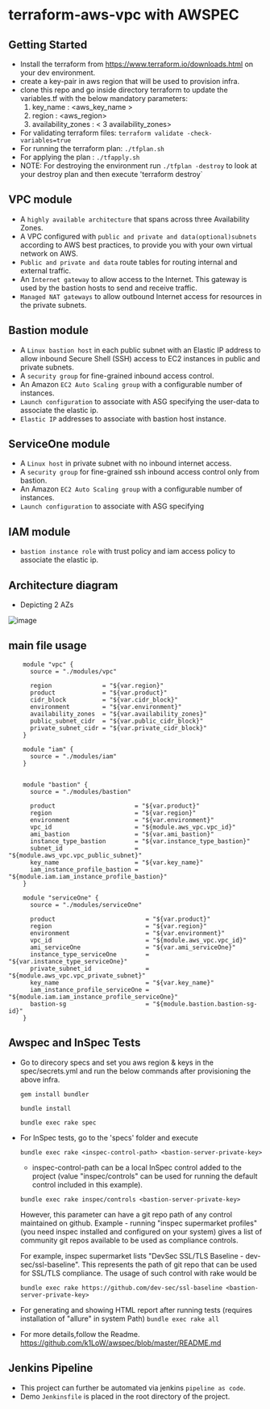# terraform-aws-vpc with AWSPEC

## Getting Started

- Install the terraform from https://www.terraform.io/downloads.html on your dev environment.
- create a key-pair in aws region that will be used to provision infra.
- clone this repo and go inside directory terraform to update the variables.tf with the below mandatory parameters:
    1. key_name : <aws_key_name >
    2. region   : <aws_region>
    3. availability_zones : < 3 availability_zones>
- For validating terraform files: `terraform validate -check-variables=true`    
- For running the terraform plan:   `./tfplan.sh`
- For applying the plan         :   `./tfapply.sh`
- NOTE: For destroying the environment run `./tfplan -destroy` to look at your destroy plan and then execute 'terraform destroy`


## VPC module

- A `highly available architecture` that spans across three Availability Zones.
- A VPC configured with `public and private and data(optional)subnets` according to AWS best practices, to provide you with your own virtual network on AWS.
- `Public and private and data` route tables for routing internal and external traffic.
- An `Internet gateway` to allow access to the Internet. This gateway is used by the bastion hosts to send and receive traffic.
- `Managed NAT gateways` to allow outbound Internet access for resources in the private subnets.

## Bastion module

- A `Linux bastion host` in each public subnet with an Elastic IP address to allow inbound Secure Shell (SSH) access to EC2 instances in public and private subnets.
- A `security group` for fine-grained inbound access control.
- An Amazon `EC2 Auto Scaling group` with a configurable number of instances.
- `Launch configuration` to associate with ASG specifying the user-data to associate the elastic ip.
- `Elastic IP` addresses to associate with bastion host instance.

## ServiceOne module

- A `Linux host` in private subnet with no inbound internet access.
- A `security group` for fine-grained ssh inbound access control only from bastion.
- An Amazon `EC2 Auto Scaling group` with a configurable number of instances.
- `Launch configuration` to associate with ASG specifying

## IAM module

- `bastion instance role` with trust policy and iam access policy to associate the elastic ip.

## Architecture diagram
* Depicting 2 AZs

![image](https://user-images.githubusercontent.com/11966883/29213723-25a0aa38-7ec2-11e7-8c96-9791d83b5700.png)

## main file usage

```hcl
    module "vpc" {
      source = "./modules/vpc"

      region              = "${var.region}"
      product             = "${var.product}"
      cidr_block          = "${var.cidr_block}"
      environment         = "${var.environment}"
      availability_zones  = "${var.availability_zones}"
      public_subnet_cidr  = "${var.public_cidr_block}"
      private_subnet_cidr = "${var.private_cidr_block}"
    }

    module "iam" {
      source = "./modules/iam"
    }


    module "bastion" {
      source = "./modules/bastion"

      product                      = "${var.product}"
      region                       = "${var.region}"
      environment                  = "${var.environment}"
      vpc_id                       = "${module.aws_vpc.vpc_id}"
      ami_bastion                  = "${var.ami_bastion}"
      instance_type_bastion        = "${var.instance_type_bastion}"
      subnet_id                    = "${module.aws_vpc.vpc_public_subnet}"
      key_name                     = "${var.key_name}"
      iam_instance_profile_bastion = "${module.iam.iam_instance_profile_bastion}"
    }

    module "serviceOne" {
      source = "./modules/serviceOne"

      product                         = "${var.product}"
      region                          = "${var.region}"
      environment                     = "${var.environment}"
      vpc_id                          = "${module.aws_vpc.vpc_id}"
      ami_serviceOne                  = "${var.ami_serviceOne}"
      instance_type_serviceOne        = "${var.instance_type_serviceOne}"
      private_subnet_id               = "${module.aws_vpc.vpc_private_subnet}"
      key_name                        = "${var.key_name}"
      iam_instance_profile_serviceOne = "${module.iam.iam_instance_profile_serviceOne}"
      bastion-sg                      = "${module.bastion.bastion-sg-id}"
    }

```

## Awspec and InSpec Tests

- Go to direcory specs and set you aws region & keys in the spec/secrets.yml and run the below commands after provisioning the above infra.
    
    `gem install bundler`
    
    `bundle install`
    
    `bundle exec rake spec`

- For InSpec tests, go to the 'specs' folder and execute

    `bundle exec rake <inspec-control-path> <bastion-server-private-key>`

    - inspec-control-path can be a local InSpec control added to the project (value "inspec/controls" can be used for running the default control included in this example). 
    
    `bundle exec rake inspec/controls <bastion-server-private-key>`

    However, this parameter can have a git repo path of any control maintained on github. Example - running "inspec supermarket profiles" (you need inspec installed and configured on your system) gives a list of community git repos available to be used as compliance controls. 
    
    For example, inspec supermarket lists "DevSec SSL/TLS Baseline - dev-sec/ssl-baseline". This represents the path of git repo that can be used for SSL/TLS compliance. The usage of such control with rake would be

    `bundle exec rake https://github.com/dev-sec/ssl-baseline <bastion-server-private-key>`



- For generating and showing HTML report after running tests (requires installation of "allure" in system Path)
    `bundle exec rake all`

- For more details,follow the Readme.
https://github.com/k1LoW/awspec/blob/master/README.md

## Jenkins Pipeline

- This project can further be automated via jenkins `pipeline as code`.
- Demo `Jenkinsfile` is placed in the root directory of the project.



